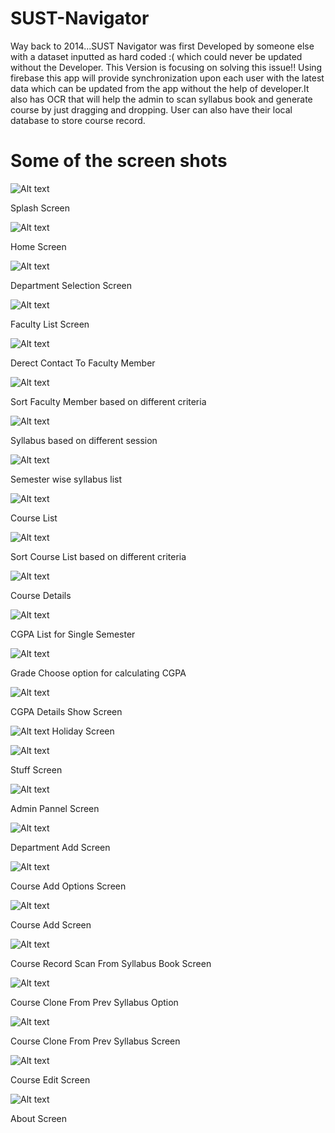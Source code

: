 # SUST-Navigator
Way back to 2014...SUST Navigator was first Developed by someone else with a dataset inputted as hard coded :( 
which could never be updated without the Developer. This Version is focusing on solving this issue!! 
Using firebase this app will provide synchronization upon each user with the latest data which can be updated 
from the app without the help of developer.It also has OCR that will help the admin to scan syllabus book and generate course
by just dragging and dropping. User can also have their local database to store course record.

# Some of the screen shots

![Alt text](screen_shots/01.png?raw=true "Title")

Splash Screen


![Alt text](screen_shots/02.png?raw=true "Title")

Home Screen


![Alt text](screen_shots/03.png?raw=true "Title")

Department Selection Screen

![Alt text](screen_shots/04.png?raw=true "Title")

Faculty List Screen

![Alt text](screen_shots/05.png?raw=true "Title")

Derect Contact To Faculty Member

![Alt text](screen_shots/06.png?raw=true "Title")

Sort Faculty Member based on different criteria

![Alt text](screen_shots/07.png?raw=true "Title")

Syllabus based on different session

![Alt text](screen_shots/08.png?raw=true "Title")

Semester wise syllabus list

![Alt text](screen_shots/09.png?raw=true "Title")

Course List

![Alt text](screen_shots/11.png?raw=true "Title")

Sort Course List based on different criteria

![Alt text](screen_shots/12.png?raw=true "Title")

Course Details

![Alt text](screen_shots/13.png?raw=true "Title")

CGPA List for Single Semester

![Alt text](screen_shots/14.png?raw=true "Title")

Grade Choose option for calculating CGPA

![Alt text](screen_shots/15.png?raw=true "Title")

CGPA Details Show Screen


![Alt text](screen_shots/16.png?raw=true "Title")
Holiday Screen



![Alt text](screen_shots/17.png?raw=true "Title")

Stuff Screen


![Alt text](screen_shots/18.png?raw=true "Title")

Admin Pannel Screen



![Alt text](screen_shots/19.png?raw=true "Title")

Department Add Screen 




![Alt text](screen_shots/20.png?raw=true "Title")

Course Add Options Screen



![Alt text](screen_shots/21.png?raw=true "Title")

Course Add Screen 


![Alt text](screen_shots/22.png?raw=true "Title")

Course Record Scan From Syllabus Book Screen


![Alt text](screen_shots/23.png?raw=true "Title")

Course Clone From Prev Syllabus Option

![Alt text](screen_shots/24.png?raw=true "Title")

Course Clone From Prev Syllabus Screen

![Alt text](screen_shots/25.png?raw=true "Title")

Course Edit Screen

![Alt text](screen_shots/26.png?raw=true "Title")

About Screen
